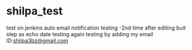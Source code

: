 # shilpa_test
test on jenkins auto email notification
testing -2nd time after editing buit step as echo date
testing again
testing by adding my email ID:shilpa3bz@gmail.com
